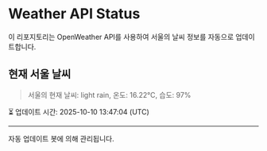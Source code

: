
# Weather API Status

이 리포지토리는 OpenWeather API를 사용하여 서울의 날씨 정보를 자동으로 업데이트합니다.

## 현재 서울 날씨
> 서울의 현재 날씨: light rain, 온도: 16.22°C, 습도: 97%

⏳ 업데이트 시간: 2025-10-10 13:47:04 (UTC)

---
자동 업데이트 봇에 의해 관리됩니다.
